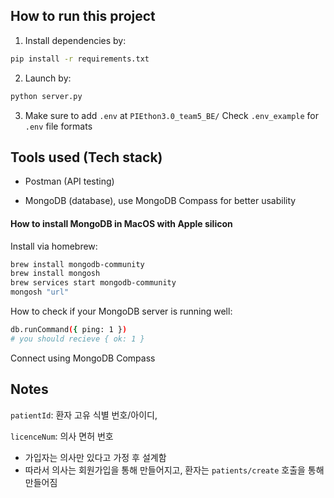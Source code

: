 ## How to run this project

1. Install dependencies by:

```bash
pip install -r requirements.txt
```

2. Launch by:

```bash
python server.py
```

3. Make sure to add `.env` at `PIEthon3.0_team5_BE/`
   Check `.env_example` for `.env` file formats

## Tools used (Tech stack)

- Postman (API testing)

- MongoDB (database), use MongoDB Compass for better usability

#### How to install MongoDB in MacOS with Apple silicon

Install via homebrew:

```bash
brew install mongodb-community
brew install mongosh
brew services start mongodb-community
mongosh "url"
```

How to check if your MongoDB server is running well:

```bash
db.runCommand({ ping: 1 })
# you should recieve { ok: 1 }
```

Connect using MongoDB Compass

## Notes

`patientId`: 환자 고유 식별 번호/아이디,

`licenceNum`: 의사 면허 번호

- 가입자는 의사만 있다고 가정 후 설계함
- 따라서 의사는 회원가입을 통해 만들어지고, 환자는 `patients/create` 호출을 통해 만들어짐
